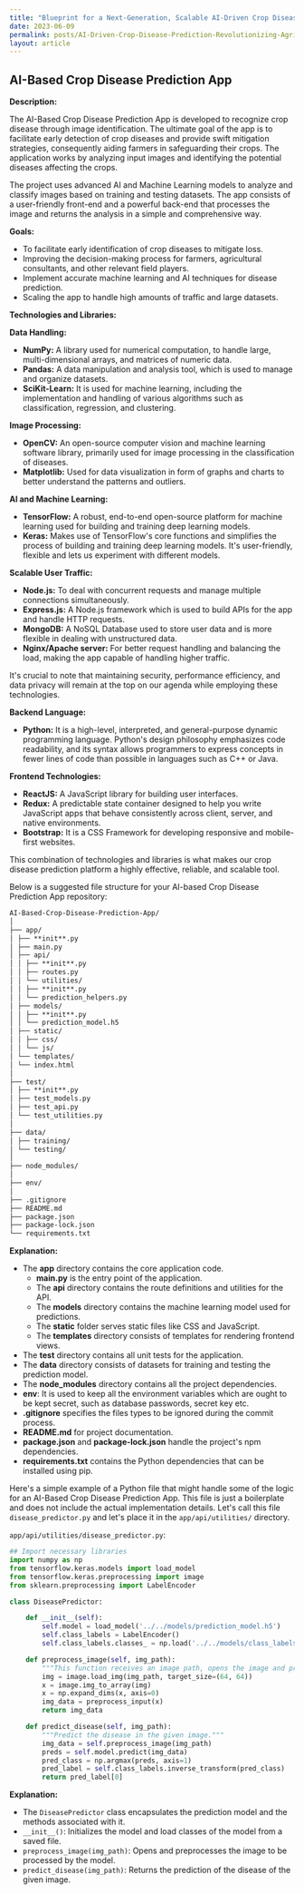 ```yaml
---
title: "Blueprint for a Next-Generation, Scalable AI-Driven Crop Disease Prediction Ecosystem: Masterfully Integrating Design, Data, and Cloud Technologies for Superior High-Volume User Experience"
date: 2023-06-09
permalink: posts/AI-Driven-Crop-Disease-Prediction-Revolutionizing-Agriculture
layout: article
---
```


## AI-Based Crop Disease Prediction App

**Description:**

The AI-Based Crop Disease Prediction App is developed to recognize crop disease through image identification. The ultimate goal of the app is to facilitate early detection of crop diseases and provide swift mitigation strategies, consequently aiding farmers in safeguarding their crops. The application works by analyzing input images and identifying the potential diseases affecting the crops.

The project uses advanced AI and Machine Learning models to analyze and classify images based on training and testing datasets. The app consists of a user-friendly front-end and a powerful back-end that processes the image and returns the analysis in a simple and comprehensive way.

**Goals:**

- To facilitate early identification of crop diseases to mitigate loss.
- Improving the decision-making process for farmers, agricultural consultants, and other relevant field players.
- Implement accurate machine learning and AI techniques for disease prediction.
- Scaling the app to handle high amounts of traffic and large datasets.

**Technologies and Libraries:**

**Data Handling:**

- **NumPy:** A library used for numerical computation, to handle large, multi-dimensional arrays, and matrices of numeric data.
- **Pandas:** A data manipulation and analysis tool, which is used to manage and organize datasets.
- **SciKit-Learn:** It is used for machine learning, including the implementation and handling of various algorithms such as classification, regression, and clustering.

**Image Processing:**

- **OpenCV:** An open-source computer vision and machine learning software library, primarily used for image processing in the classification of diseases.
- **Matplotlib:** Used for data visualization in form of graphs and charts to better understand the patterns and outliers.

**AI and Machine Learning:**

- **TensorFlow:** A robust, end-to-end open-source platform for machine learning used for building and training deep learning models.
- **Keras:** Makes use of TensorFlow's core functions and simplifies the process of building and training deep learning models. It's user-friendly, flexible and lets us experiment with different models.

**Scalable User Traffic:**

- **Node.js:** To deal with concurrent requests and manage multiple connections simultaneously.
- **Express.js:** A Node.js framework which is used to build APIs for the app and handle HTTP requests.
- **MongoDB:** A NoSQL Database used to store user data and is more flexible in dealing with unstructured data.
- **Nginx/Apache server:** For better request handling and balancing the load, making the app capable of handling higher traffic.

It's crucial to note that maintaining security, performance efficiency, and data privacy will remain at the top on our agenda while employing these technologies.

**Backend Language:**

- **Python:** It is a high-level, interpreted, and general-purpose dynamic programming language. Python's design philosophy emphasizes code readability, and its syntax allows programmers to express concepts in fewer lines of code than possible in languages such as C++ or Java.

**Frontend Technologies:**

- **ReactJS:** A JavaScript library for building user interfaces.
- **Redux:** A predictable state container designed to help you write JavaScript apps that behave consistently across client, server, and native environments.
- **Bootstrap:** It is a CSS Framework for developing responsive and mobile-first websites.

This combination of technologies and libraries is what makes our crop disease prediction platform a highly effective, reliable, and scalable tool.

Below is a suggested file structure for your AI-based Crop Disease Prediction App repository:

```markdown
AI-Based-Crop-Disease-Prediction-App/
│
├── app/
│ ├── **init**.py
│ ├── main.py
│ ├── api/
│ │ ├── **init**.py
│ │ ├── routes.py
│ │ └── utilities/
│ │ ├── **init**.py
│ │ └── prediction_helpers.py
│ ├── models/
│ │ ├── **init**.py
│ │ └── prediction_model.h5
│ ├── static/
│ │ ├── css/
│ │ └── js/
│ └── templates/
│ └── index.html
│
├── test/
│ ├── **init**.py
│ ├── test_models.py
│ ├── test_api.py
│ └── test_utilities.py
│
├── data/
│ ├── training/
│ └── testing/
│
├── node_modules/
│
├── env/
│
├── .gitignore
├── README.md
├── package.json
├── package-lock.json
└── requirements.txt
```

**Explanation:**

- The **app** directory contains the core application code.
  - **main.py** is the entry point of the application.
  - The **api** directory contains the route definitions and utilities for the API.
  - The **models** directory contains the machine learning model used for predictions.
  - The **static** folder serves static files like CSS and JavaScript.
  - The **templates** directory consists of templates for rendering frontend views.
- The **test** directory contains all unit tests for the application.
- The **data** directory consists of datasets for training and testing the prediction model.
- The **node_modules** directory contains all the project dependencies.
- **env**: It is used to keep all the environment variables which are ought to be kept secret, such as database passwords, secret key etc.
- **.gitignore** specifies the files types to be ignored during the commit process.
- **README.md** for project documentation.
- **package.json** and **package-lock.json** handle the project's npm dependencies.
- **requirements.txt** contains the Python dependencies that can be installed using pip.

Here's a simple example of a Python file that might handle some of the logic for an AI-Based Crop Disease Prediction App. This file is just a boilerplate and does not include the actual implementation details. Let's call this file `disease_predictor.py` and let's place it in the `app/api/utilities/` directory.

`app/api/utilities/disease_predictor.py`:

```python
## Import necessary libraries
import numpy as np
from tensorflow.keras.models import load_model
from tensorflow.keras.preprocessing import image
from sklearn.preprocessing import LabelEncoder

class DiseasePredictor:

    def __init__(self):
        self.model = load_model('../../models/prediction_model.h5')
        self.class_labels = LabelEncoder()
        self.class_labels.classes_ = np.load('../../models/class_labels.npy')

    def preprocess_image(self, img_path):
        """This function receives an image path, opens the image and preprocesses it for the model."""
        img = image.load_img(img_path, target_size=(64, 64))
        x = image.img_to_array(img)
        x = np.expand_dims(x, axis=0)
        img_data = preprocess_input(x)
        return img_data

    def predict_disease(self, img_path):
        """Predict the disease in the given image."""
        img_data = self.preprocess_image(img_path)
        preds = self.model.predict(img_data)
        pred_class = np.argmax(preds, axis=1)
        pred_label = self.class_labels.inverse_transform(pred_class)
        return pred_label[0]

```

**Explanation:**

- The `DiseasePredictor` class encapsulates the prediction model and the methods associated with it.
- `__init__()`: Initializes the model and load classes of the model from a saved file.
- `preprocess_image(img_path)`: Opens and preprocesses the image to be processed by the model.
- `predict_disease(img_path)`: Returns the prediction of the disease of the given image.
